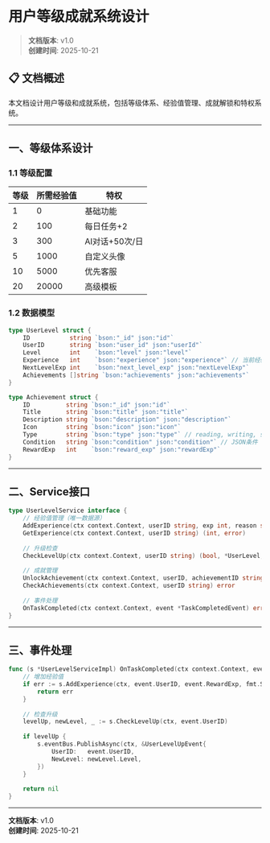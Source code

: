 # 用户等级成就系统设计

> **文档版本**: v1.0  
> **创建时间**: 2025-10-21

## 📋 文档概述

本文档设计用户等级和成就系统，包括等级体系、经验值管理、成就解锁和特权系统。

---

## 一、等级体系设计

### 1.1 等级配置

| 等级 | 所需经验值 | 特权 |
|------|-----------|------|
| 1 | 0 | 基础功能 |
| 2 | 100 | 每日任务+2 |
| 3 | 300 | AI对话+50次/日 |
| 5 | 1000 | 自定义头像 |
| 10 | 5000 | 优先客服 |
| 20 | 20000 | 高级模板 |

### 1.2 数据模型

```go
type UserLevel struct {
    ID           string `bson:"_id" json:"id"`
    UserID       string `bson:"user_id" json:"userId"`
    Level        int    `bson:"level" json:"level"`
    Experience   int    `bson:"experience" json:"experience"` // 当前经验值
    NextLevelExp int    `bson:"next_level_exp" json:"nextLevelExp"`
    Achievements []string `bson:"achievements" json:"achievements"`
}

type Achievement struct {
    ID          string `bson:"_id" json:"id"`
    Title       string `bson:"title" json:"title"`
    Description string `bson:"description" json:"description"`
    Icon        string `bson:"icon" json:"icon"`
    Type        string `bson:"type" json:"type"` // reading, writing, social
    Condition   string `bson:"condition" json:"condition"` // JSON条件
    RewardExp   int    `bson:"reward_exp" json:"rewardExp"`
}
```

---

## 二、Service接口

```go
type UserLevelService interface {
    // 经验值管理（唯一数据源）
    AddExperience(ctx context.Context, userID string, exp int, reason string) error
    GetExperience(ctx context.Context, userID string) (int, error)
    
    // 升级检查
    CheckLevelUp(ctx context.Context, userID string) (bool, *UserLevel, error)
    
    // 成就管理
    UnlockAchievement(ctx context.Context, userID, achievementID string) error
    CheckAchievements(ctx context.Context, userID string) error
    
    // 事件处理
    OnTaskCompleted(ctx context.Context, event *TaskCompletedEvent) error
}
```

---

## 三、事件处理

```go
func (s *UserLevelServiceImpl) OnTaskCompleted(ctx context.Context, event *TaskCompletedEvent) error {
    // 增加经验值
    if err := s.AddExperience(ctx, event.UserID, event.RewardExp, fmt.Sprintf("task_%s", event.TaskID)); err != nil {
        return err
    }
    
    // 检查升级
    levelUp, newLevel, _ := s.CheckLevelUp(ctx, event.UserID)
    
    if levelUp {
        s.eventBus.PublishAsync(ctx, &UserLevelUpEvent{
            UserID:   event.UserID,
            NewLevel: newLevel.Level,
        })
    }
    
    return nil
}
```

---

**文档版本**: v1.0  
**创建时间**: 2025-10-21

